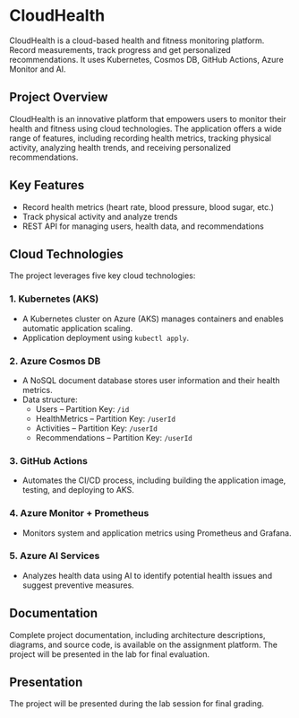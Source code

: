 # CloudHealth
CloudHealth is a cloud-based health and fitness monitoring platform. Record measurements, track progress and get personalized recommendations. It uses Kubernetes, Cosmos DB, GitHub Actions, Azure Monitor and AI.

## Project Overview

CloudHealth is an innovative platform that empowers users to monitor their health and fitness using cloud technologies. The application offers a wide range of features, including recording health metrics, tracking physical activity, analyzing health trends, and receiving personalized recommendations.

## Key Features

*   Record health metrics (heart rate, blood pressure, blood sugar, etc.)
*   Track physical activity and analyze trends
*   REST API for managing users, health data, and recommendations

## Cloud Technologies

The project leverages five key cloud technologies:

### 1. Kubernetes (AKS)

*   A Kubernetes cluster on Azure (AKS) manages containers and enables automatic application scaling.
*   Application deployment using `kubectl apply`.

### 2. Azure Cosmos DB

*   A NoSQL document database stores user information and their health metrics.
*   Data structure:
    *   Users – Partition Key: `/id`
    *   HealthMetrics – Partition Key: `/userId`
    *   Activities – Partition Key: `/userId`
    *   Recommendations – Partition Key: `/userId`

### 3. GitHub Actions

*   Automates the CI/CD process, including building the application image, testing, and deploying to AKS.

### 4. Azure Monitor + Prometheus

*   Monitors system and application metrics using Prometheus and Grafana.

### 5. Azure AI Services

*   Analyzes health data using AI to identify potential health issues and suggest preventive measures.

## Documentation

Complete project documentation, including architecture descriptions, diagrams, and source code, is available on the assignment platform. The project will be presented in the lab for final evaluation.

## Presentation

The project will be presented during the lab session for final grading.